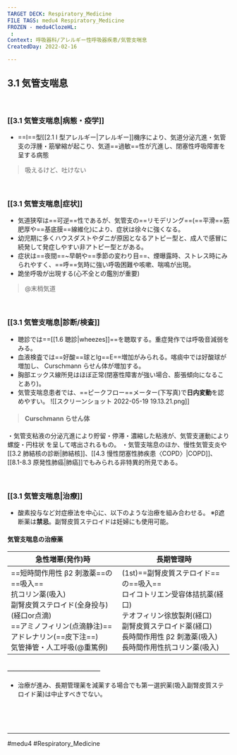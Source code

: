 ```yaml
---
TARGET DECK: Respiratory_Medicine
FILE TAGS: medu4 Respiratory_Medicine
FROZEN - medu4ClozeHL:
 : 
Context: 呼吸器科/アレルギー性呼吸器疾患/気管支喘息
CreatedDay: 2022-02-16

---
```


## 3.1 気管支喘息

<br>

### [[3.1 気管支喘息|病態・疫学]]
* ==I==型[[2.1 I 型アレルギー|アレルギー]]機序により、気道分泌亢進・気管支の浮腫・筋攣縮が起こり、気道==過敏==性が亢進し、閉塞性呼吸障害を呈する病態
>吸えるけど、吐けない
<!--ID: 1645771915355-->


<br>

### [[3.1 気管支喘息|症状]]
* 気道狭窄は==可逆==性であるが、気管支の==リモデリング==(==平滑==筋肥厚や==基底膜==線維化)により、症状は徐々に強くなる。
* 幼児期に多くハウスダストやダニが原因となるアトピー型と、成人で感冒に続発して発症しやすい非アトピー型とがある。
* 症状は==夜間==~早朝や==季節の変わり目==、煙曝露時、ストレス時にみられやすく、==呼==気時に強い呼吸困難や咳嗽、喘鳴が出現。
* 跪坐呼吸が出現する(心不全との鑑別が重要)
>@末梢気道
<!--ID: 1645771915362-->



<br>

### [[3.1 気管支喘息|診断/検査]]
* 聴診では==[[1.6 聴診|wheezes]]==を聴取する。重症発作では呼吸音減弱をみる。
* 血液検査では==好酸==球とIg==E==増加がみられる。喀痰中では好酸球が増加し、 Curschmann らせん体が増加する。
* 胸部エックス線所見はほぼ正常(閉塞性障害が強い場合、膨張傾向になることあり)。 
* 気管支喘息患者では、==ピークフロー==メーター(下写真)で**日内変動**を認めやすい。
![[スクリーンショット 2022-05-19 19.13.21.png]]
<!--ID: 1645771915372-->




>#### Curschmann らせん体
・気管支粘液の分泌亢進により貯留・停滞・濃縮した粘液が、気管支運動により螺旋・円柱状 を呈して喀出されるもの。
・気管支喘息のほか、慢性気管支炎や[[3.2 肺結核の診断|肺結核]]、[[4.3 慢性閉塞性肺疾患〈COPD〉|COPD]]、[[8.1-8.3 原発性肺癌|肺癌]]でもみられる非特異的所見である。



<br>

### [[3.1 気管支喘息|治療]]
* 酸素投与など対症療法を中心に、以下のような治療を組み合わせる。 
※β遮断薬は**禁忌**。副腎皮質ステロイドは妊婦にも使用可能。
#### 気管支喘息の治療薬
|急性増悪(発作)時|長期管理時|
|---|---|
|==短時間作用性 β2 刺激薬==の==吸入==<br>抗コリン薬(吸入)<br>副腎皮質ステロイド(全身投与) (経口or点滴)<br>==アミノフィリン(点滴静注)==<br>アドレナリン(==皮下注==)<br>気管挿管・人工呼吸(@重篤例)|(1st)==副腎皮質ステロイド==の==吸入==<br>ロイコトリエン受容体拮抗薬(経口)<br>テオフィリン徐放製剤(経口)<br>副腎皮質ステロイド薬(経口)<br>長時間作用性 β2 刺激薬(吸入)<br>長時間作用性抗コリン薬(吸入)|
#### ＿＿＿＿＿＿＿＿＿＿＿＿＿＿＿
* 治療が進み、長期管理薬を減薬する場合でも第一選択薬(吸入副腎皮質ステロイド薬)は中止すべきでない。
<!--ID: 1645771915386-->



<br><br><br>

---
#medu4 #Respiratory_Medicine